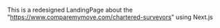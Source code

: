 This is a redesigned LandingPage about the "https://www.comparemymove.com/chartered-surveyors" using Next.js